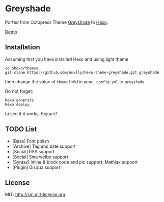 # Greyshade

Ported from Octopress Theme [Greyshade](https://github.com/shashankmehta/greyshade)
to [Hexo](https://github.com/tommy351/hexo).

[Demo](https://nuklly.github.io)

## Installation

Assuming that you have installed Hexo and using light theme.

    cd $hexo/themes
    git clone https://github.com/nuklly/hexo-theme-greyshade.git greyshade

then change the value of `theme` field in your `_config.yml` to `greyshade`.

Do not forget:

    hexo generate
    hexo deploy

to see if it works. Enjoy it!

## TODO List

- [Base] Font polish
- [Archive] Tag and date support
- [Social] RSS support
- [Social] Sina weibo support
- [Syntax] Inline & block code and pic support, Mathjax support
- [Plugin] Disquz support

## License

MIT: http://sm.mit-license.org
